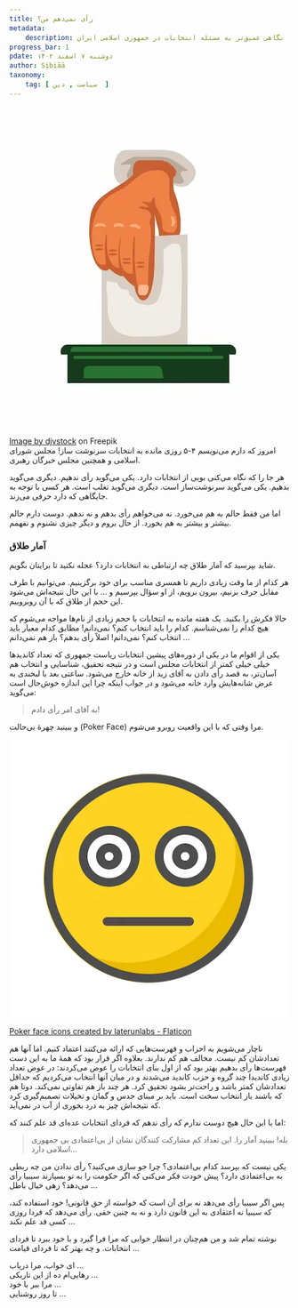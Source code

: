```yaml
---
title: رأی نمی‌دهم من؟
metadata: 
    description: نگاهی عمیق‌تر به مسئله انتخابات در جمهوری اسلامی ایران
progress_bar: 1
pdate: دوشنبه ۷ اسفند ۱۴۰۲
author: Sibiāā
taxonomy:
    tag: [ سیاست , دین  ]
---
```

![ نگاهی عمیق‌تر به مسئله انتخابات در جمهوری اسلامی ایران](india-general-election-illustration_24911-115308.webp?classes=center&loading=lazy)
<div class="align-center">
<a href="https://www.freepik.com/free-vector/india-general-election-illustration_145856236.htm#fromView=search&page=1&position=8&uuid=9721719f-31ab-45c5-b380-97169c6e6351">Image by djvstock</a> on Freepik
</div>
امروز که دارم می‌نویسم ۴-۵ روزی مانده به انتخابات سرنوشت ساز! مجلس شورای اسلامی و همچنین مجلس خبرگان رهبری. 

هر جا را که نگاه می‌کنی بویی از انتخابات دارد. یکی می‌گوید رأی ندهیم. دیگری می‌گوید بدهیم. یکی می‌گوید سرنوشت‌ساز است. دیگری می‌گوید تغلب است. هر کسی با توجه به جایگاهی که دارد حرفی می‌زند.

اما من فقط حالم به هم می‌خورد. نه می‌خواهم رأی بدهم و نه ندهم. دوست دارم حالم بیشتر و بیشتر به هم بخورد. از حال بروم و دیگر چیزی نشنوم و نفهمم.

### آمار طلاق

شاید بپرسید که آمار طلاق چه ارتباطی به انتخابات دارد؟ عجله نکنید تا برایتان بگویم. 

هر کدام از ما وقت زیادی داریم تا همسری مناسب برای خود برگزینیم. می‌توانیم با طرف مقابل حرف بزنیم، بیرون برویم، از او سؤال بپرسیم و ...  با این حال نتیجه‌اش می‌شود این حجم از طلاق که با آن روبروییم.

حالا فکرش را بکنید. یک هفته مانده به انتخابات با حجم زیادی از نام‌ها مواجه می‌شوم که هیچ کدام را نمی‌شناسم. کدام را باید انتخاب کنم؟ نمی‌دانم! مطابق کدام معیار باید انتخاب کنم؟ نمی‌دانم! اصلاً رأی بدهم؟ باز هم نمی‌دانم ...

یکی از اقوام ما در یکی از دوره‌های پیشین انتخابات ریاست جمهوری که تعداد کاندیدها خیلی خیلی کمتر از انتخابات مجلس است و در نتیجه تحقیق، شناسایی و انتخاب هم آسان‌تر، به قصد رأی دادن به آقای زید از خانه خارج می‌شود. ساعتی بعد با لبخندی به عرض شانه‌هایش وارد خانه می‌شود و در جواب اینکه چرا این اندازه خوش‌حال است می‌گوید:

> به آقای امر رأی دادم!

و ببینید چهرهٔ بی‌حالت 
(Poker Face)
مرا وقتی که با این واقعیت روبرو می‌شوم.


![ تصویر من!](poker-face.webp?classes=center)
<div class="align-center">
<a href="https://www.flaticon.com/free-icons/poker-face" title="poker face icons">Poker face icons created by laterunlabs - Flaticon</a>
</div>

ناچار می‌شویم به احزاب و فهرست‌هایی که ارائه می‌کنند اعتماد کنیم. اما آنها هم تعدادشان کم نیست. مخالف هم کم ندارند. بعلاوه اگر قرار بود که همهٔ ما به این دست فهرست‌ها رأی بدهیم بهتر بود که از اول بنای انتخابات را عوض می‌کردند: در عوض تعداد زیادی کاندیدا چند گروه و حزب کاندید می‌شدند و در میان آنها انتخاب می‌کردیم که حداقل تعدادشان کمتر باشد و راحت‌تر بشود تحقیق کرد. هر چند باز هم تفاوتی نمی‌کند. دوتا هم که باشند باز انتخاب سخت است. باید بر مبنای حدس و گمان و تخیلات تصمیم‌گیری کرد که نتیجه‌اش چیز به درد بخوری از آب در نمی‌آید.

اما با این حال هیچ دوست ندارم که رأی ندهم که فردای انتخابات عده‌ای قد علم کنند که:

> بله! ببینید آمار را. این تعداد کم مشارکت کنندگان نشان از بی‌اعتمادی بی جمهوری اسلامی دارد...

یکی نیست که بپرسد کدام بی‌اعتمادی؟ چرا جو سازی می‌کنید؟ رأی ندادن من چه ربطی به بی‌اعتمادی دارد؟ پیش خودت فکر می‌کنی که اگر حکومت را به تو بسپارند سیبیا رأی می‌دهد؟ زهی خیال باطل ...

پس اگر سیبیا رأی می‌دهد نه برای آن است که خواسته از حق قانونی! خود استفاده کند، که سیبیا نه اعتقادی به این قانون دارد و نه به چنین حقی. رأی می‌دهد که فردا روزی کسی قد علم نکند ...

نوشته تمام شد و من هم‌چنان در انتظار خوابی که مرا فرا گیرد و با خود ببرد تا فردای انتخابات. و چه بهتر که تا فردای قیامت ...

ای خواب، مرا دریاب ...  
رهایی‌ام ده از این تاریکی ...  
مرا ببر با خود ...  
تا روز روشنایی ...

